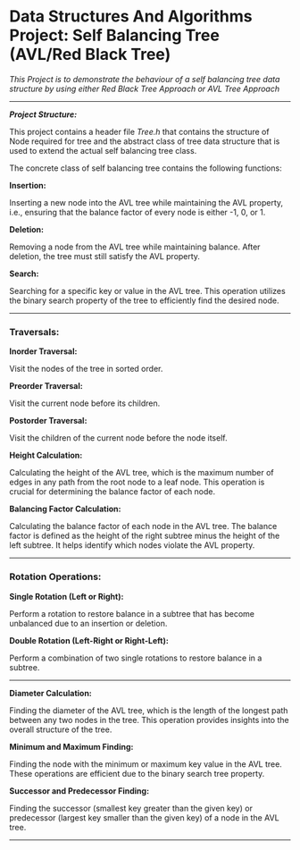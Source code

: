 # Data Structures And Algorithms Project: Self Balancing Tree (AVL/Red Black Tree)

*This Project is to demonstrate the behaviour of a self balancing tree data structure by using either Red Black Tree Approach or AVL Tree Approach*

<hr>

***Project Structure:***

This project contains a header file *Tree.h* that contains the structure of Node required for tree and the abstract class of tree data structure that is used to extend the actual self balancing tree class.

The concrete class of self balancing tree contains the following functions:

**Insertion:**

Inserting a new node into the AVL tree while maintaining the AVL property, i.e., ensuring that the balance factor of every node is either -1, 0, or 1.

**Deletion:**

Removing a node from the AVL tree while maintaining balance. After deletion, the tree must still satisfy the AVL property.

**Search:**

Searching for a specific key or value in the AVL tree. This operation utilizes the binary search property of the tree to efficiently find the desired node.

<hr>

<h3>Traversals:</h2>

**Inorder Traversal:**

Visit the nodes of the tree in sorted order.

**Preorder Traversal:**

Visit the current node before its children.

**Postorder Traversal:**

Visit the children of the current node before the node itself.

**Height Calculation:**

Calculating the height of the AVL tree, which is the maximum number of edges in any path from the root node to a leaf node. This operation is crucial for determining the balance factor of each node.

**Balancing Factor Calculation:**

Calculating the balance factor of each node in the AVL tree. The balance factor is defined as the height of the right subtree minus the height of the left subtree. It helps identify which nodes violate the AVL property.

<hr>

<h3>Rotation Operations:</h3>

**Single Rotation (Left or Right):**

Perform a rotation to restore balance in a subtree that has become unbalanced due to an insertion or deletion.

**Double Rotation (Left-Right or Right-Left):**

Perform a combination of two single rotations to restore balance in a subtree.

<hr>

**Diameter Calculation:**

Finding the diameter of the AVL tree, which is the length of the longest path between any two nodes in the tree. This operation provides insights into the overall structure of the tree.

**Minimum and Maximum Finding:**

Finding the node with the minimum or maximum key value in the AVL tree. These operations are efficient due to the binary search tree property.

**Successor and Predecessor Finding:**

Finding the successor (smallest key greater than the given key) or predecessor (largest key smaller than the given key) of a node in the AVL tree.

<hr>
